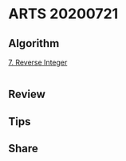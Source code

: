 # ARTS 20200721

## Algorithm

[7. Reverse Integer](https://leetcode-cn.com/problems/reverse-integer/)

```python

```

## Review

## Tips

## Share

